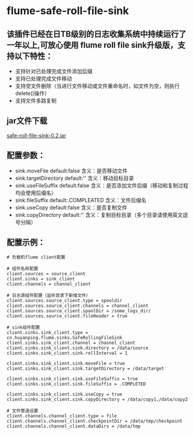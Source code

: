 flume-safe-roll-file-sink 
=========================
该插件已经在日TB级别的日志收集系统中持续运行了一年以上,可放心使用
flume roll file sink升级版，支持以下特性：
-------------------------------
+ 支持针对已处理完成文件添加后缀
+ 支持已处理完成文件移动
+ 支持空文件删除（当进行文件移动或文件重命名时，如文件为空，则执行delete()操作）
+ 支持文件多路复制

jar文件下载
-------
[safe-roll-file-sink-0.2.jar](https://github.com/huyanping/flume-sinks-safe-roll-file-sink/releases)


配置参数：
----------------------
- sink.moveFile	default:false	含义：是否移动文件
- sink.targetDirectory	default:''	含义：移动目标目录
- sink.useFileSuffix	default:false	含义：是否添加文件后缀（移动和复制过程均会使用后缀名）
- sink.fileSuffix	default:.COMPLEATED	含义：文件后缀名
- sink.useCopy		default:false		含义：是否复制文件
- sink.copyDirectory	default:''		含义：复制目标目录（多个目录请使用英文逗号分隔）

配置示例：
--------------------
```shell
# 负载机flume client配置

# 组件名称配置
client.sources = source_client
client.sinks = sink_client
client.channels = channel_client

# 日志源组件配置（监听目录下新增文件）
client.sources.source_client.type = spooldir
client.sources.source_client.channels = channel_client
client.sources.source_client.spoolDir = /some_logs_dir/
client.sources.source_client.fileHeader = true

# sink组件配置
client.sinks.sink_client.type = cn.huyanping.flume.sinks.SafeRollingFileSink
client.sinks.sink_client.channel = channel_client
client.sinks.sink_client.sink.directory = /data/source
client.sinks.sink_client.sink.rollInterval = 1

client.sinks.sink_client.sink.moveFile = true
client.sinks.sink_client.sink.targetDirectory = /data/target

client.sinks.sink_client.sink.useFileSuffix = true
client.sinks.sink_client.sink.fileSuffix = .COMPLETED

client.sinks.sink_client.sink.useCopy = true
client.sinks.sink_client.sink.copyDirectory = /data/copy1,/data/copy2

# 文件管道设置
client.channels.channel_client.type = file
client.channels.channel_client.checkpointDir = /data/tmp/checkpoint
client.channels.channel_client.dataDirs = /data/tmp
```

